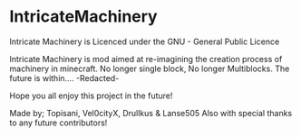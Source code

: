 # IntricateMachinery
Intricate Machinery is Licenced under the GNU - General Public Licence

Intricate Machinery is mod aimed at re-imagining the creation process of machinery in minecraft.
No longer single block, No longer Multiblocks.
The future is within....
-Redacted-

Hope you all enjoy this project in the future!

Made by; Topisani, Vel0cityX, Drullkus & Lanse505
Also with special thanks to any future contributors!
